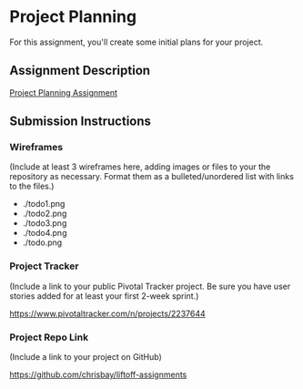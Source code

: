 # Project Planning
For this assignment, you'll create some initial plans for your project.

## Assignment Description
[Project Planning Assignment](https://education.launchcode.org/liftoff/assignments/planning/)

## Submission Instructions

### Wireframes

(Include at least 3 wireframes here, adding images or files to your the repository as necessary. Format them as a bulleted/unordered list with links to the files.)

* ./todo1.png
* ./todo2.png
* ./todo3.png
* ./todo4.png
* ./todo.png

### Project Tracker

(Include a link to your public Pivotal Tracker project. Be sure you have user stories added for at least your first 2-week sprint.)

https://www.pivotaltracker.com/n/projects/2237644

### Project Repo Link

(Include a link to your project on GitHub)

https://github.com/chrisbay/liftoff-assignments
